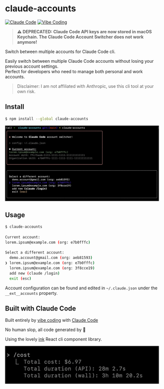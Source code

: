 # claude-accounts

[![Claude Code](https://img.shields.io/badge/Claude_Code-✻-D97757)](https://docs.anthropic.com/en/docs/agents-and-tools/claude-code/overview) [![Vibe Coding](https://img.shields.io/badge/Vibe_Coding-🤖-7289DA)](https://x.com/karpathy/status/1886192184808149383)

> **⚠️ DEPRECATED: Claude Code API keys are now stored in macOS Keychain. The Claude Code Account Switcher does not work anymore!**


Switch between multiple accounts for Claude Code cli.

Easily switch between multiple Claude Code accounts without losing your previous account settings.  
Perfect for developers who need to manage both personal and work accounts.

> Disclaimer: I am not affiliated with Anthropic, use this cli tool at your own risk.

## Install

```bash
$ npm install --global claude-accounts
```

![Demo](https://raw.githubusercontent.com/danmana/claude-accounts/main/demo.png)

## Usage

```bash
$ claude-accounts

Current account:
lorem.ipsum@example.com (org: e7b0fffc)

Select a different account:
  demo.account@gmail.com (org: aeb81593)
❯ lorem.ipsum@example.com (org: e7b0fffc)
  lorem.ipsum@example.com (org: 3f8cce19)
  add new (claude /login)
  exit (esc) 
```

Account configuration can be found and edited in `~/.claude.json` under the `__ext__accounts` property.

## Built with Claude Code

Built entirely by [vibe coding](https://x.com/karpathy/status/1886192184808149383) with [Claude Code](https://docs.anthropic.com/en/docs/agents-and-tools/claude-code/overview)

No human slop, all code generated by 🤖

Using the lovely [ink](https://github.com/vadimdemedes/ink) React cli component library.

![Cost](https://raw.githubusercontent.com/danmana/claude-accounts/main/cost.png)
